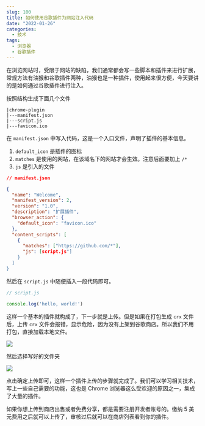 ```yaml
---
slug: 100
title: 如何使用谷歌插件为网站注入代码
date: "2022-01-26"
categories: 
  - 技术
tags: 
  - 浏览器
  - 谷歌插件
---
```





在浏览网站时，受限于网站的缺陷，我们通常都会写一些脚本和插件来进行扩展，常规方法有油猴和谷歌插件两种，油猴也是一种插件，使用起来很方便，今天要讲的是如何通过谷歌插件进行注入。



按照结构生成下面几个文件

```
|chrome-plugin
|---manifest.json
|---script.js
|---favicon.ico
```

在 `manifest.json` 中写入代码，这是一个入口文件，声明了插件的基本信息。

1. `default_icon` 是插件的图标
2. `matches` 是使用的网站，在该域名下的网站才会生效。注意后面要加上 `/*`
3. `js` 是引入的文件

```json
// manifest.json

{
  "name": "Welcome",
  "manifest_version": 2,
  "version": "1.0",
  "description": "扩展插件",
  "browser_action": {
    "default_icon": "favicon.ico"
  },
  "content_scripts": [
    {
      "matches": ["https://github.com/*"],
      "js": [script.js"]
    }
  ]
}
```

然后在 `script.js` 中随便插入一段代码即可。

```js
// script.js

console.log('hello, world!')
```

这样一个基本的插件就构成了，下一步就是上传。但是如果在打包生成 `crx` 文件后，上传 `crx` 文件会报错，显示危险，因为没有上架到谷歌商店。所以我们不用打包，直接加载本地文件。

![](https://imgurl.zishu.me/images/old/2022/01/26/dcd25af801e900a58a07b9b9a06c162d.png)

然后选择写好的文件夹

![](https://imgurl.zishu.me/images/old/2022/01/26/e433070c769840d226fae27052fc275c.png)

点击确定上传即可，这样一个插件上传的步骤就完成了。我们可以学习相关技术，写上一些自己需要的功能，这也是 Chrome 浏览器这么受欢迎的原因之一，集成了大量的插件。

如果你想上传到商店出售或者免费分享，都是需要注册开发者账号的。缴纳 5 美元费用之后就可以上传了，审核过后就可以在商店列表看到你的插件。